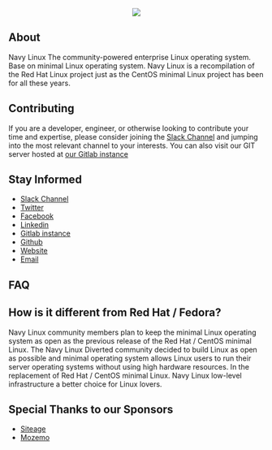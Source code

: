 <p align="center">
<a href="https://www.navylinux.com/">
<img src="[LICENSE](../master/logo-text.jpg)">
</a>
</p>

## About

Navy Linux The community-powered enterprise Linux operating system. Base on minimal Linux operating system. Navy Linux is a recompilation of the Red Hat Linux project just as the CentOS minimal Linux project has been for all these years.

## Contributing

If you are a developer, engineer, or otherwise looking to contribute your time and expertise, please consider joining the [Slack Channel](https://join.slack.com/t/nuevoespaciod-ghs4889/shared_invite/zt-kj37s3lu-~JkloN8UHgH38cyuD97V7Q) and jumping into the most relevant channel to your interests. You can also visit our GIT server hosted at [our Gitlab instance](https://git.navylinux.org/explore)

## Stay Informed

* [Slack Channel](https://join.slack.com/t/nuevoespaciod-ghs4889/shared_invite/zt-kj37s3lu-~JkloN8UHgH38cyuD97V7Q)
* [Twitter](https://twitter.com/NavyLinux)
* [Facebook](https://www.facebook.com/navylinux)
* [Linkedin](https://www.linkedin.com/company/navy-linux/)
* [Gitlab instance](https://git.navylinux.org/explore)
* [Github](https://github.com/navy-linux/)
* [Website](http://navylinux.com/)
* [Email](mailto:team@navylinux.com)

## FAQ

## How is it different from Red Hat / Fedora?

Navy Linux community members plan to keep the minimal Linux operating system as open as the previous release of the Red Hat / CentOS minimal Linux. The Navy Linux Diverted community decided to build Linux as open as possible and minimal operating system allows Linux users to run their server operating systems without using high hardware resources. In the replacement of Red Hat / CentOS minimal Linux. Navy Linux low-level infrastructure a better choice for Linux lovers.

## Special Thanks to our Sponsors
* [Siteage](https://www.siteage.net/)
* [Mozemo](https://mozemo.net/)
